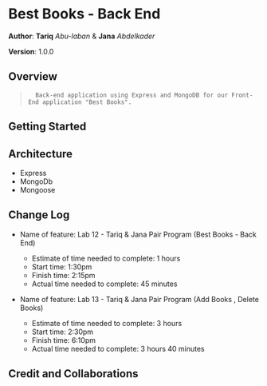 # Best Books - Back End

**Author**: **Tariq** _Abu-laban_ & **Jana** _Abdelkader_

**Version**: 1.0.0

## Overview

<!-- Provide a high level overview of what this application is and why you are building it, beyond the fact that it's an assignment for this class. (i.e. What's your problem domain?) -->

>       Back-end application using Express and MongoDB for our Front-End application "Best Books".

## Getting Started

<!-- What are the steps that a user must take in order to build this app on their own machine and get it running? -->

## Architecture

<!-- Provide a detailed description of the application design. What technologies (languages, libraries, etc) you're using, and any other relevant design information. -->

- Express
- MongoDb
- Mongoose

## Change Log

<!-- Use this area to document the iterative changes made to your application as each feature is successfully implemented. Use time stamps. Here's an example:

01-01-2001 4:59pm - Application now has a fully-functional express server, with a GET route for the location resource. -->

- Name of feature: Lab 12 - Tariq & Jana Pair Program (Best Books - Back End)

  - Estimate of time needed to complete: 1 hours
  - Start time: 1:30pm
  - Finish time: 2:15pm
  - Actual time needed to complete: 45 minutes

- Name of feature: Lab 13 - Tariq & Jana Pair Program (Add Books , Delete Books)

  - Estimate of time needed to complete: 3 hours
  - Start time: 2:30pm
  - Finish time: 6:10pm
  - Actual time needed to complete: 3 hours 40 minutes

## Credit and Collaborations

<!-- Give credit (and a link) to other people or resources that helped you build this application. -->